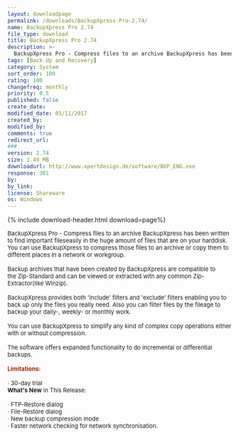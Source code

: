 ```yaml
---
layout: downloadpage
permalink: /downloads/BackupXpress-Pro-2,74/
name: BackupXpress Pro 2.74
file_type: download
title: BackupXpress Pro 2.74
description: >-
  BackupXpress Pro - Compress files to an archive BackupXpress has been written to find important fileseasily in the huge amount of files that are on your harddisk. You can use BackupXpress to compress those files to an archive or copy them to different...
tags: [Back-Up and Recovery]
category: System
sort_order: 100
rating: 100
changefreq: monthly
priority: 0.5
published: false
create_date:
modified_date: 03/11/2017
created_by:
modified_by:
comments: true
redirect_url:
###
version: 2.74
size: 1.49 MB
downloadurl: http://www.xpertdesign.de/software/BXP_ENG.exe
response: 301
by:
by_link:
license: Shareware
os: Windows
---
```


{% include download-header.html download=page%}

<p style="fix-download-text !important">
<p><font size="2"><div class="celltext_big"><font size="2">BackupXpress Pro - Compress files to an archive BackupXpress has been written to find important fileseasily in the huge amount of files that are on your harddisk. You can use BackupXpress to compress those files to an archive or copy them to different places in a network or workgroup. </font>
<div style="clear: right; float: right; margin: 10px 0pt 10px 15px">&#160;</div>
<br />
<br />
<font size="2">Backup archives that have been created by BackupXpress are compatible to the Zip-Standard and can be viewed or extracted with any common Zip-Extractor(like Winzip). <br />
<br />
BackupXpress provides both 'include' filters and 'exclude' filters enabling you to back up only the files you really need. Also you can filter files by the fileage to backup your daily-, weekly- or monthly work. <br />
<br />
You can use BackupXpress to simplify any kind of complex copy operations either with or without compression. <br />
<br />
The software offers expanded functionality to do incremental or differential backups.<br />
<br />
<span style="color: rgb(160,36,0)"><strong>Limitations:</strong></span><br />
<br />
· 30-day trial<br />
<strong>What's New</strong> in This Release:<br />
<br />
· FTP-Restore dialog<br />
· File-Restore dialog<br />
· New backup compression mode<br />
· Faster network checking for network synchronisation.</font></div></p></p>
